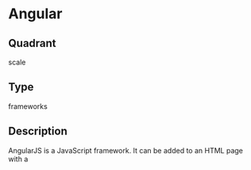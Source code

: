 # Angular

## Quadrant
scale

## Type
frameworks

## Description
AngularJS is a JavaScript framework. It can be added to an HTML page with a <script> tag.

AngularJS extends HTML attributes with Directives, and binds data to HTML with Expressions.

## Resources
[AngularJs](https://angularjs.org/)

## Github
* https://github.com/angular/angular.js

### Platform
web
